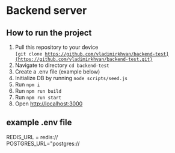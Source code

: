 # Backend server

## How to run the project

1. Pull this repository to your device <br/>
   <code>[git clone https://github.com/vladimirkhvan/backend-test](https://github.com/vladimirkhvan/backend-test.git)</code>
2. Navigate to directory
   <code>cd backend-test</code>
3. Create a .env file (example below)
4. Initialize DB by running
   <code>node scripts/seed.js</code>
5. Run 
   <code>npm i</code>
6. Run 
   <code>npm run build</code>
7. Run 
   <code>npm run start</code>
8. Open [http://localhost:3000](http://localhost:3000/)

## example .env file

REDIS_URL = redis://  <br /> 
POSTGRES_URL="postgres://
